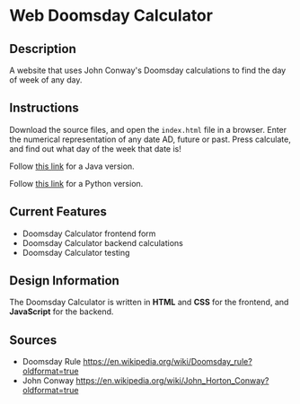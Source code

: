 # Web Doomsday Calculator
## Description
A website that uses John Conway's Doomsday calculations to find the day of week of any day.

## Instructions
Download the source files, and open the `index.html` file in a browser. Enter the numerical representation of any date AD, future or past. Press calculate, and find out what day of the week that date is! 

Follow [this link](https://github.com/BionicCat27/Doomsday-Calculator-Java) for a Java version.

Follow [this link](https://github.com/BionicCat27/Doomsday-Calculator-Python/) for a Python version.

## Current Features
 - Doomsday Calculator frontend form
 - Doomsday Calculator backend calculations
 - Doomsday Calculator testing

## Design Information
The Doomsday Calculator is written in **HTML** and **CSS** for the frontend, and **JavaScript** for the backend.

## Sources
 - Doomsday Rule https://en.wikipedia.org/wiki/Doomsday_rule?oldformat=true
 - John Conway https://en.wikipedia.org/wiki/John_Horton_Conway?oldformat=true
